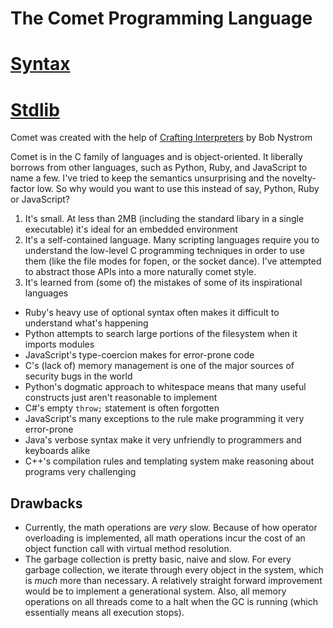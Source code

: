 # The Comet Programming Language

# [Syntax](syntax/index.md)
# [Stdlib](stdlib/index.md)

Comet was created with the help of [Crafting Interpreters](https://www.craftinginterpreters.com) by Bob Nystrom

Comet is in the C family of languages and is object-oriented.  It liberally borrows from other languages, such as Python, Ruby, and JavaScript to name a few.  I've tried to keep the semantics unsurprising and the novelty-factor low.  So why would you want to use this instead of say, Python, Ruby or JavaScript?

1. It's small. At less than 2MB (including the standard libary in a single executable) it's ideal for an embedded environment
2. It's a self-contained language.  Many scripting languages require you to understand the low-level C programming
techniques in order to use them (like the file modes for fopen, or the socket dance).  I've attempted to abstract
those APIs into a more naturally comet style.
3. It's learned from (some of) the mistakes of some of its inspirational languages
  - Ruby's heavy use of optional syntax often makes it difficult to understand what's happening
  - Python attempts to search large portions of the filesystem when it imports modules
  - JavaScript's type-coercion makes for error-prone code
  - C's (lack of) memory management is one of the major sources of security bugs in the world
  - Python's dogmatic approach to whitespace means that many useful constructs just aren't reasonable to implement
  - C#'s empty `throw;` statement is often forgotten
  - JavaScript's many exceptions to the rule make programming it very error-prone
  - Java's verbose syntax make it very unfriendly to programmers and keyboards alike
  - C++'s compilation rules and templating system make reasoning about programs very challenging

## Drawbacks
- Currently, the math operations are _very_ slow.  Because of how operator overloading is implemented, all math operations incur the cost of an object function call with virtual method resolution.
- The garbage collection is pretty basic, naive and slow.  For every garbage collection, we iterate through every object in the system, which is _much_ more than necessary.  A relatively straight forward improvement would be to implement a generational system.  Also, all memory operations on all threads come to a halt when the GC is running (which essentially means all execution stops).
